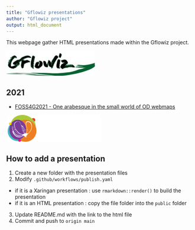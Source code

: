 ```yaml
---
title: "Gflowiz presentations"
author: "Gflowiz project"
output: html_document
---
```


This webpage gather HTML presentations made within the Gflowiz project.

![](FOSS4G_2021/media/logo_gflowiz.jpg)


## 2021

- [FOSS4G2021 - One arabesque in the small world of OD webmaps](https://gflowiz.github.io/presentations/FOSS4G2021.html)

![]()
<img src="https://raw.githubusercontent.com/gflowiz/presentations/main/FOSS4G_2021/media/logo_FOSS4G2021.svg" width=50% height=50%>

## How to add a presentation

1. Create a new folder with the presentation files
2. Modify `.github/workflows/publish.yaml` 
  - if it is a Xaringan presentation : use `rmarkdown::render()` to build the presentation
  - if it is an HTML presentation : copy the file folder into the `public` folder
3. Update README.md with the link to the html file
4. Commit and push to `origin main`